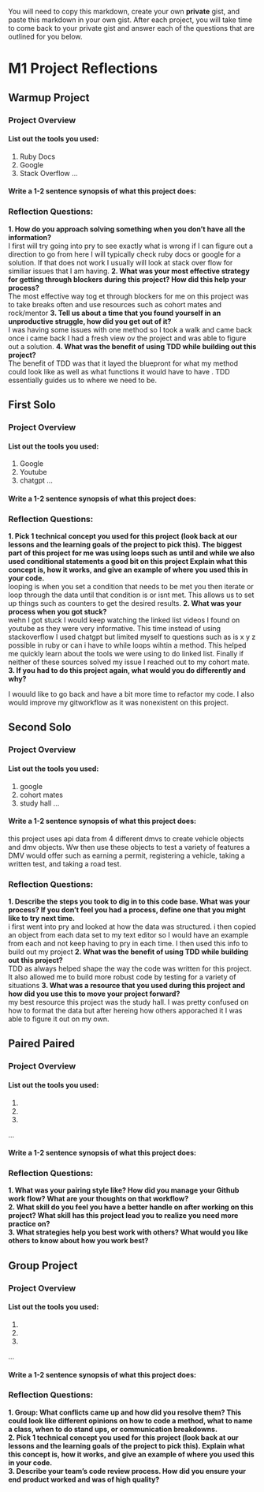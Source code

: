 You will need to copy this markdown, create your own **private** gist, and paste this markdown in your own gist. After each project, you will take time to come back to your private gist and answer each of the questions that are outlined for you below. 

# M1 Project Reflections

## Warmup Project 

### Project Overview

#### List out the tools you used:
1. Ruby Docs
2. Google
3. Stack Overflow
...

#### Write a 1-2 sentence synopsis of what this project does:

### Reflection Questions: 
**1. How do you approach solving something when you don’t have all the information?**<br />
I first will try going into pry to see exactly what is wrong if I can figure out a direction to go from here I will typically check ruby docs or google for a solution. If that does not work I usually will look at stack over flow for similiar issues that I am having.
**2. What was your most effective strategy for getting through blockers during this project? How did this help your process?**<br />
The most effective way tog et through blockers for me on this project was to take breaks often and use resources such as cohort mates and rock/mentor
**3. Tell us about a time that you found yourself in an unproductive struggle, how did you get out of it?**<br />
I was having some issues with one method so I took a walk and came back once i came back I had a fresh view ov the project and was able to figure out a solution.
**4. What was the benefit of using TDD while building out this project?**<br />
The benefit of TDD was that it layed the bluepront for what my method could look like as well as what functions it would have to have . TDD essentially guides us to where we need to be.

## First Solo

### Project Overview

#### List out the tools you used:
1. Google
2. Youtube
3. chatgpt
...

#### Write a 1-2 sentence synopsis of what this project does:

### Reflection Questions: 
**1. Pick 1 technical concept you used for this project (look back at our lessons and the learning goals of the project to pick this).
The biggest part of this project for me was using loops such as until and while we also used conditional statements a good bit on this project
Explain what this concept is, how it works, and give an example of where you used this in your code.**<br />
looping is when you set a condition that needs to be met you then iterate or loop through the data until that condition is or isnt met. This allows us to set up things such as counters to get the desired results.
**2. What was your process when you got stuck?**<br />
wehn I got stuck I would keep watching the linked list videos I found on youtube as they were very informative. This time instead of using stackoverflow I used chatgpt but limited myself to questions such as is x y z possible in ruby or can i have to while loops wihtin a method. This helped me quickly learn about the tools we were using to do linked list. Finally if neither of these sources solved my issue I reached out to my cohort mate.
**3. If you had to do this project again, what would you do differently and why?**<br />

I wouuld like to go back and have a bit more time to refactor my code. I also would improve my gitworkflow as it was nonexistent on this project.

## Second Solo

### Project Overview

#### List out the tools you used:
1. google
2. cohort mates
3. study hall
...

#### Write a 1-2 sentence synopsis of what this project does:
this project uses api data from 4 different dmvs to create vehicle objects and dmv objects. Ww then use these objects to test a variety of features a DMV would offer such as earning a permit, registering a vehicle, taking a written test, and taking a road test.

### Reflection Questions: 
**1. Describe the steps you took to dig in to this code base. What was your process? If you don’t feel you had a process, define one that you might like to try next time.**<br />
i first went into pry and looked at how the data was structured. i then copied an object from each data set to my text editor so I would have an example from each and not keep having to pry in each time. I then used this info to build out my project
**2. What was the benefit of using TDD while building out this project?**<br />
TDD as always helped shape the way the code was written for this project. It also allowed me to build more robust code by testing for a variety of situations 
**3. What was a resource that you used during this project and how did you use this to move your project forward?**<br />
my best resource this project was the study hall. I was pretty confused on how to format the data but after hereing how others apporached it I was able to figure it out on my own.

## Paired Paired

### Project Overview

#### List out the tools you used:
1.
2.
3.
...

#### Write a 1-2 sentence synopsis of what this project does:

### Reflection Questions: 
**1. What was your pairing style like? How did you manage your Github work flow? What are your thoughts on that workflow?**<br />
**2. What skill do you feel you have a better handle on after working on this project? What skill has this project lead you to realize you need more practice on?**<br />
**3. What strategies help you best work with others? What would you like others to know about how you work best?**<br />

## Group Project

### Project Overview

#### List out the tools you used:
1.
2.
3.
...

#### Write a 1-2 sentence synopsis of what this project does:

### Reflection Questions: 
**1. Group: What conflicts came up and how did you resolve them?  This could look like different opinions on how to code a method, what to name a class, when to do stand ups, or communication breakdowns.**<br />
**2. Pick 1 technical concept you used for this project (look back at our lessons and the learning goals of the project to pick this). Explain what this concept is, how it works, and give an example of where you used this in your code.**<br />
**3. Describe your team’s code review process. How did you ensure your end product worked and was of high quality?**<br />
